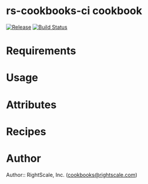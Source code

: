 # rs-cookbooks-ci cookbook

[![Release](https://img.shields.io/github/release/rightscale-cookbooks/rs-cookbooks_ci.svg?style=flat)][release]
[![Build Status](https://img.shields.io/travis/rightscale-cookbooks/rs-cookbooks_ci.svg?style=flat)][travis]

[release]: https://github.com/rightscale-cookbooks/rs-cookbooks_ci/releases/latest
[travis]: https://travis-ci.org/rightscale-cookbooks/rs-cookbooks_ci

# Requirements

# Usage

# Attributes

# Recipes

# Author

Author:: RightScale, Inc. (<cookbooks@rightscale.com>)
